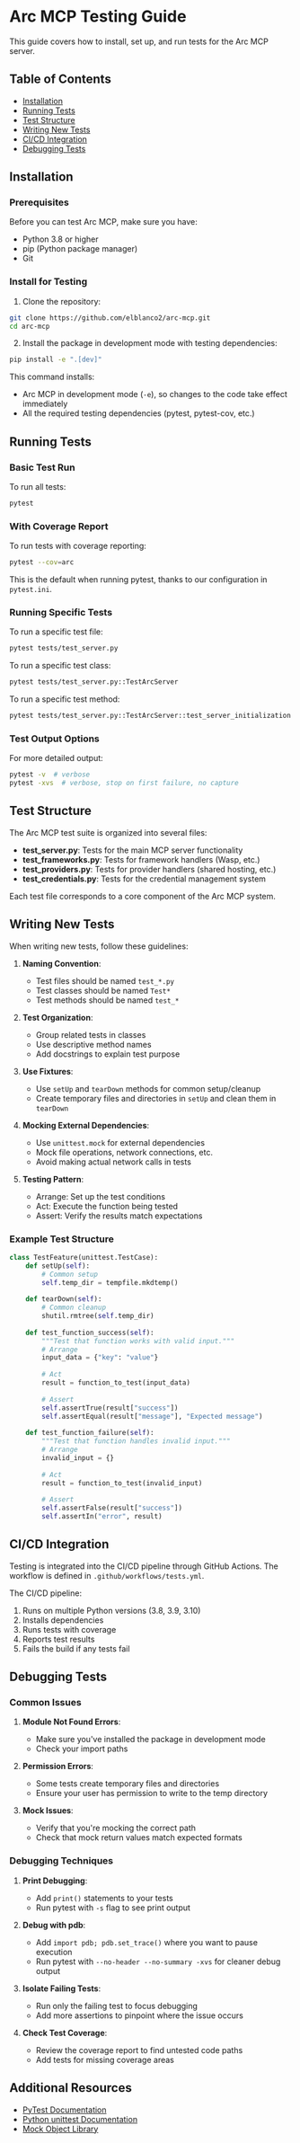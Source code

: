 # Arc MCP Testing Guide

This guide covers how to install, set up, and run tests for the Arc MCP server.

## Table of Contents

- [Installation](#installation)
- [Running Tests](#running-tests)
- [Test Structure](#test-structure)
- [Writing New Tests](#writing-new-tests)
- [CI/CD Integration](#cicd-integration)
- [Debugging Tests](#debugging-tests)

## Installation

### Prerequisites

Before you can test Arc MCP, make sure you have:

- Python 3.8 or higher
- pip (Python package manager)
- Git

### Install for Testing

1. Clone the repository:

```bash
git clone https://github.com/elblanco2/arc-mcp.git
cd arc-mcp
```

2. Install the package in development mode with testing dependencies:

```bash
pip install -e ".[dev]"
```

This command installs:
- Arc MCP in development mode (`-e`), so changes to the code take effect immediately
- All the required testing dependencies (pytest, pytest-cov, etc.)

## Running Tests

### Basic Test Run

To run all tests:

```bash
pytest
```

### With Coverage Report

To run tests with coverage reporting:

```bash
pytest --cov=arc
```

This is the default when running pytest, thanks to our configuration in `pytest.ini`.

### Running Specific Tests

To run a specific test file:

```bash
pytest tests/test_server.py
```

To run a specific test class:

```bash
pytest tests/test_server.py::TestArcServer
```

To run a specific test method:

```bash
pytest tests/test_server.py::TestArcServer::test_server_initialization
```

### Test Output Options

For more detailed output:

```bash
pytest -v  # verbose
pytest -xvs  # verbose, stop on first failure, no capture
```

## Test Structure

The Arc MCP test suite is organized into several files:

- **test_server.py**: Tests for the main MCP server functionality
- **test_frameworks.py**: Tests for framework handlers (Wasp, etc.)
- **test_providers.py**: Tests for provider handlers (shared hosting, etc.)
- **test_credentials.py**: Tests for the credential management system

Each test file corresponds to a core component of the Arc MCP system.

## Writing New Tests

When writing new tests, follow these guidelines:

1. **Naming Convention**:
   - Test files should be named `test_*.py`
   - Test classes should be named `Test*`
   - Test methods should be named `test_*`

2. **Test Organization**:
   - Group related tests in classes
   - Use descriptive method names
   - Add docstrings to explain test purpose

3. **Use Fixtures**:
   - Use `setUp` and `tearDown` methods for common setup/cleanup
   - Create temporary files and directories in `setUp` and clean them in `tearDown`

4. **Mocking External Dependencies**:
   - Use `unittest.mock` for external dependencies
   - Mock file operations, network connections, etc.
   - Avoid making actual network calls in tests

5. **Testing Pattern**:
   - Arrange: Set up the test conditions
   - Act: Execute the function being tested
   - Assert: Verify the results match expectations

### Example Test Structure

```python
class TestFeature(unittest.TestCase):
    def setUp(self):
        # Common setup
        self.temp_dir = tempfile.mkdtemp()
        
    def tearDown(self):
        # Common cleanup
        shutil.rmtree(self.temp_dir)
    
    def test_function_success(self):
        """Test that function works with valid input."""
        # Arrange
        input_data = {"key": "value"}
        
        # Act
        result = function_to_test(input_data)
        
        # Assert
        self.assertTrue(result["success"])
        self.assertEqual(result["message"], "Expected message")
    
    def test_function_failure(self):
        """Test that function handles invalid input."""
        # Arrange
        invalid_input = {}
        
        # Act
        result = function_to_test(invalid_input)
        
        # Assert
        self.assertFalse(result["success"])
        self.assertIn("error", result)
```

## CI/CD Integration

Testing is integrated into the CI/CD pipeline through GitHub Actions. The workflow is defined in `.github/workflows/tests.yml`.

The CI/CD pipeline:
1. Runs on multiple Python versions (3.8, 3.9, 3.10)
2. Installs dependencies
3. Runs tests with coverage
4. Reports test results
5. Fails the build if any tests fail

## Debugging Tests

### Common Issues

1. **Module Not Found Errors**:
   - Make sure you've installed the package in development mode
   - Check your import paths

2. **Permission Errors**:
   - Some tests create temporary files and directories
   - Ensure your user has permission to write to the temp directory

3. **Mock Issues**:
   - Verify that you're mocking the correct path
   - Check that mock return values match expected formats

### Debugging Techniques

1. **Print Debugging**:
   - Add `print()` statements to your tests
   - Run pytest with `-s` flag to see print output

2. **Debug with pdb**:
   - Add `import pdb; pdb.set_trace()` where you want to pause execution
   - Run pytest with `--no-header --no-summary -xvs` for cleaner debug output

3. **Isolate Failing Tests**:
   - Run only the failing test to focus debugging
   - Add more assertions to pinpoint where the issue occurs

4. **Check Test Coverage**:
   - Review the coverage report to find untested code paths
   - Add tests for missing coverage areas

## Additional Resources

- [PyTest Documentation](https://docs.pytest.org/)
- [Python unittest Documentation](https://docs.python.org/3/library/unittest.html)
- [Mock Object Library](https://docs.python.org/3/library/unittest.mock.html)
